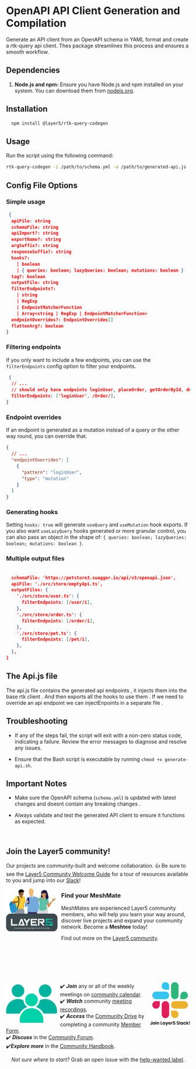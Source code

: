 # OpenAPI API Client Generation and Compilation

Generate an API client from an OpenAPI schema in YAML format and create a rtk-query api client. Thes package streamlines this process and ensures a smooth workflow.

## Dependencies

1. **Node.js and npm:** Ensure you have Node.js and npm installed on your system. You can download them from [nodejs.org](https://nodejs.org/).

## Installation

```bash
  npm install @layer5/rtk-query-codegen
```

## Usage

Run the script using the following command:

```bash
rtk-query-codegen -i /path/to/schema.yml -o /path/to/generated-api.js -c /path/to/codegen-config.json
```

## Config File Options

### Simple usage

```json
 {
  apiFile: string
  schemaFile: string
  apiImport?: string
  exportName?: string
  argSuffix?: string
  responseSuffix?: string
  hooks?:
    | boolean
    | { queries: boolean; lazyQueries: boolean; mutations: boolean }
  tag?: boolean
  outputFile: string
  filterEndpoints?:
    | string
    | RegExp
    | EndpointMatcherFunction
    | Array<string | RegExp | EndpointMatcherFunction>
  endpointOverrides?: EndpointOverrides[]
  flattenArg?: boolean
}
```

### Filtering endpoints

If you only want to include a few endpoints, you can use the `filterEndpoints` config option to filter your endpoints.

```json
 {
  // ...
  // should only have endpoints loginUser, placeOrder, getOrderById, deleteOrder
  filterEndpoints: ['loginUser', /Order/],
}
```

### Endpoint overrides

If an endpoint is generated as a mutation instead of a query or the other way round, you can override that.

```json
{
  // ...
  "endpointOverrides": [
    {
      "pattern": "loginUser",
      "type": "mutation"
    }
  ]
}
```

### Generating hooks

Setting `hooks: true` will generate `useQuery` and `useMutation` hook exports. If you also want `useLazyQuery` hooks generated or more granular control, you can also pass an object in the shape of: `{ queries: boolean; lazyQueries: boolean; mutations: boolean }`.

### Multiple output files

```json

  schemaFile: 'https://petstore3.swagger.io/api/v3/openapi.json',
  apiFile: './src/store/emptyApi.ts',
  outputFiles: {
    './src/store/user.ts': {
      filterEndpoints: [/user/i],
    },
    './src/store/order.ts': {
      filterEndpoints: [/order/i],
    },
    './src/store/pet.ts': {
      filterEndpoints: [/pet/i],
    },
  },
}
```

## The Api.js file

The api.js file contains the generated api endpoints , it injects them into the base rtk client . And then exports all the hooks to use them .
If we need to override an api endpoint we can injectEnpoints in a separate file .

## Troubleshooting

- If any of the steps fail, the script will exit with a non-zero status code, indicating a failure. Review the error messages to diagnose and resolve any issues.

- Ensure that the Bash script is executable by running `chmod +x generate-api.sh`.

## Important Notes

- Make sure the OpenAPI schema (`schema.yml`) is updated with latest changes and doesnt contain any breaking changes .

- Always validate and test the generated API client to ensure it functions as expected.

<div>&nbsp;</div>

## Join the Layer5 community!

<a name="contributing"></a><a name="community"></a>
Our projects are community-built and welcome collaboration. 👍 Be sure to see the <a href="https://docs.google.com/document/d/17OPtDE_rdnPQxmk2Kauhm3GwXF1R5dZ3Cj8qZLKdo5E/edit">Layer5 Community Welcome Guide</a> for a tour of resources available to you and jump into our <a href="http://slack.layer5.io">Slack</a>!

<p style="clear:both;">
<a href ="https://layer5.io/community/meshmates"><img alt="MeshMates" src=".github/readme/images/layer5-community-sign.png" style="margin-right:10px; margin-bottom:15px;" width="28%" align="left"/></a>
<h3>Find your MeshMate</h3>

<p>MeshMates are experienced Layer5 community members, who will help you learn your way around, discover live projects and expand your community network. 
Become a <b>Meshtee</b> today!</p>

Find out more on the <a href="https://layer5.io/community">Layer5 community</a>. <br />
<br /><br /><br /><br />

</p>

<div>&nbsp;</div>

<a href="https://slack.meshery.io">

<picture align="right">
  <source media="(prefers-color-scheme: dark)" srcset=".github/readme/images//slack-dark-128.png"  width="110px" align="right" style="margin-left:10px;margin-top:10px;">
  <source media="(prefers-color-scheme: light)" srcset=".github/readme/images//slack-128.png" width="110px" align="right" style="margin-left:10px;padding-top:5px;">
  <img alt="Shows an illustrated light mode meshery logo in light color mode and a dark mode meshery logo dark color mode." src=".github/readme/images//slack-128.png" width="110px" align="right" style="margin-left:10px;padding-top:13px;">
</picture>
</a>

<a href="https://meshery.io/community"><img alt="Layer5 Community" src=".github/readme/images//community.svg" style="margin-right:8px;padding-top:5px;" width="140px" align="left" /></a>

<p>
✔️ <em><strong>Join</strong></em> any or all of the weekly meetings on <a href="https://calendar.google.com/calendar/b/1?cid=bGF5ZXI1LmlvX2VoMmFhOWRwZjFnNDBlbHZvYzc2MmpucGhzQGdyb3VwLmNhbGVuZGFyLmdvb2dsZS5jb20">community calendar</a>.<br />
✔️ <em><strong>Watch</strong></em> community <a href="https://www.youtube.com/playlist?list=PL3A-A6hPO2IMPPqVjuzgqNU5xwnFFn3n0">meeting recordings</a>.<br />
✔️ <em><strong>Access</strong></em> the <a href="https://drive.google.com/drive/u/4/folders/0ABH8aabN4WAKUk9PVA">Community Drive</a> by completing a community <a href="https://layer5.io/newcomer">Member Form</a>.<br />
✔️ <em><strong>Discuss</strong></em> in the <a href="https://discuss.layer5.io">Community Forum</a>.<br />
✔️<em><strong>Explore more</strong></em> in the <a href="https://layer5.io/community/handbook">Community Handbook</a>.<br />
</p>
<p align="center">
<i>Not sure where to start?</i> Grab an open issue with the <a href="https://github.com/issues?q=is%3Aopen+is%3Aissue+archived%3Afalse+org%3Alayer5io+org%3Ameshery+org%3Aservice-mesh-performance+org%3Aservice-mesh-patterns+label%3A%22help+wanted%22+">help-wanted label</a>.</p>
